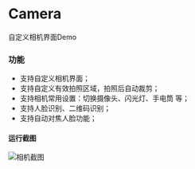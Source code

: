 # Camera
自定义相机界面Demo
### 功能
* 支持自定义相机界面；
* 支持自定义有效拍照区域，拍照后自动裁剪；
* 支持相机常用设置：切换摄像头、闪光灯、手电筒 等；
* 支持人脸识别、二维码识别；
* 支持自动对焦人脸功能；
#### 运行截图
![相机截图](https://github.com/YongbaoWang/Camera/blob/master/Camera/ScreenShot.png)

